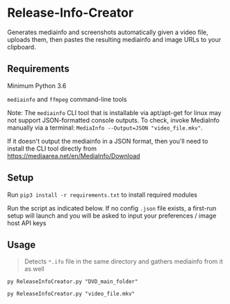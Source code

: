 # Release-Info-Creator
Generates mediainfo and screenshots automatically given a video file, uploads them, then pastes the resulting mediainfo and image URLs to your clipboard.



## Requirements
Minimum Python 3.6

`mediainfo` and `ffmpeg` command-line tools

Note: The `mediainfo` CLI tool that is installable via apt/apt-get for linux may not support JSON-formatted console outputs. To check, invoke MediaInfo manually via a terminal: `MediaInfo --Output=JSON "video_file.mkv"`. 

If it doesn't output the mediainfo in a JSON format, then you'll need to install the CLI tool directly from https://mediaarea.net/en/MediaInfo/Download



## Setup
Run `pip3 install -r requirements.txt` to install required modules

Run the script as indicated below. If no config `.json` file exists, a first-run setup will launch and you will be asked to input your preferences / image host API keys



## Usage

> Detects `*.ifo` file in the same directory and gathers mediainfo from it as well

    py ReleaseInfoCreator.py "DVD_main_folder"

    py ReleaseInfoCreator.py "video_file.mkv"
